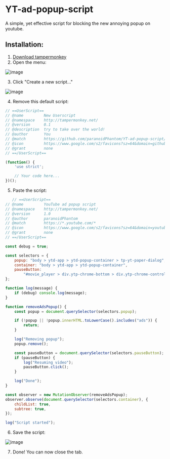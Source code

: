 # YT-ad-popup-script

A simple, yet effective script for blocking the new annoying popup on youtube.

## Installation:

1. [Download tampermonkey](https://chrome.google.com/webstore/detail/dhdgffkkebhmkfjojejmpbldmpobfkfo)
2. Open the menu:

![image](https://github.com/paranoidPhantom/YT-ad-popup-script/assets/46633092/cc462eb6-65d1-4ef0-9b90-5544670a8526)

3. Click "Create a new script..."

![image](https://github.com/paranoidPhantom/YT-ad-popup-script/assets/46633092/92c413ef-0108-441a-a0ee-1258b1cb6ea3)

4. Remove this default script:
```js
// ==UserScript==
// @name         New Userscript
// @namespace    http://tampermonkey.net/
// @version      0.1
// @description  try to take over the world!
// @author       You
// @match        https://github.com/paranoidPhantom/YT-ad-popup-script/new/main?readme=1
// @icon         https://www.google.com/s2/favicons?sz=64&domain=github.com
// @grant        none
// ==/UserScript==

(function() {
    'use strict';

    // Your code here...
})();
```
5. Paste the script:
```js
   // ==UserScript==
// @name         YouTube ad popup script
// @namespace    http://tampermonkey.net/
// @version      1.0
// @author       paranoidPhantom
// @match        https://*.youtube.com/*
// @icon         https://www.google.com/s2/favicons?sz=64&domain=youtube.com
// @grant        none
// ==/UserScript==

const debug = true;

const selectors = {
    popup: "body > ytd-app > ytd-popup-container > tp-yt-paper-dialog",
    container: "body > ytd-app > ytd-popup-container",
    pauseButton:
        "#movie_player > div.ytp-chrome-bottom > div.ytp-chrome-controls > div.ytp-left-controls > button",
};

function log(message) {
    if (debug) console.log(message);
}

function removeAdsPopup() {
    const popup = document.querySelector(selectors.popup);

    if (!popup || !popup.innerHTML.toLowerCase().includes("ads")) {
        return;
    }

    log("Removing popup");
    popup.remove();

    const pauseButton = document.querySelector(selectors.pauseButton);
    if (pauseButton) {
        log("Resuming video");
        pauseButton.click();
    }

    log("Done");
}

const observer = new MutationObserver(removeAdsPopup);
observer.observe(document.querySelector(selectors.container), {
    childList: true,
    subtree: true,
});

log("Script started");

```

6. Save the script:

![image](https://github.com/paranoidPhantom/YT-ad-popup-script/assets/46633092/5d5512e2-1f4c-4c84-802d-81e6d6660263)

7. Done! You can now close the tab.
